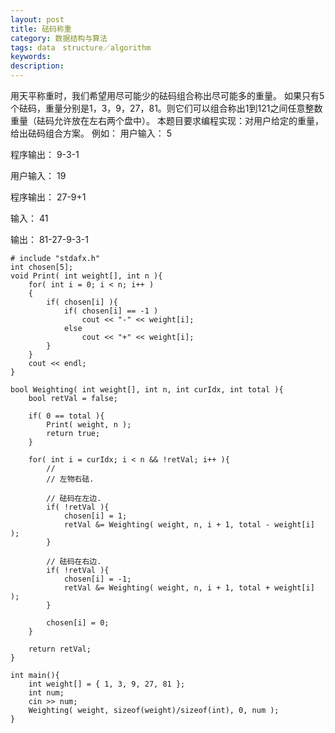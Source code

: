 ```yaml
---
layout: post
title: 砝码称重
category: 数据结构与算法
tags: data　structure／algorithm
keywords: 
description: 
---
```


用天平称重时，我们希望用尽可能少的砝码组合称出尽可能多的重量。
如果只有5个砝码，重量分别是1，3，9，27，81。则它们可以组合称出1到121之间任意整数重量（砝码允许放在左右两个盘中）。
本题目要求编程实现：对用户给定的重量，给出砝码组合方案。
例如：
用户输入：
5

程序输出：
9-3-1

用户输入：
19

程序输出：
27-9+1
 
输入：
41

输出：
81-27-9-3-1





```
# include "stdafx.h"  
int chosen[5];  
void Print( int weight[], int n ){  
    for( int i = 0; i < n; i++ )  
    {  
        if( chosen[i] ){  
            if( chosen[i] == -1 )  
                cout << "-" << weight[i];  
            else  
                cout << "+" << weight[i];  
        }  
    }  
    cout << endl;  
}  
  
bool Weighting( int weight[], int n, int curIdx, int total ){  
    bool retVal = false;  
  
    if( 0 == total ){  
        Print( weight, n );  
        return true;  
    }  
  
    for( int i = curIdx; i < n && !retVal; i++ ){  
        //  
        // 左物右砝.  
  
        // 砝码在左边.  
        if( !retVal ){  
            chosen[i] = 1;  
            retVal &= Weighting( weight, n, i + 1, total - weight[i] );  
        }  
  
        // 砝码在右边.  
        if( !retVal ){  
            chosen[i] = -1;  
            retVal &= Weighting( weight, n, i + 1, total + weight[i] );  
        }  
  
        chosen[i] = 0;  
    }  
  
    return retVal;  
}  
  
int main(){  
    int weight[] = { 1, 3, 9, 27, 81 };  
    int num;  
    cin >> num;  
    Weighting( weight, sizeof(weight)/sizeof(int), 0, num );  
}  
```

